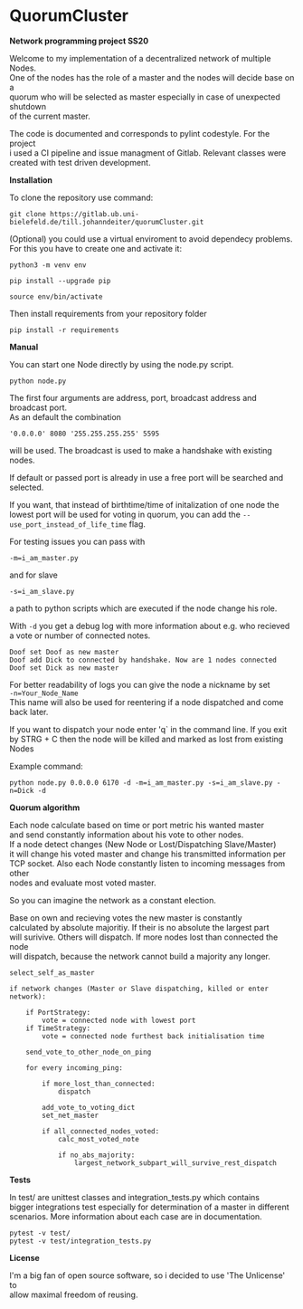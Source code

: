 # QuorumCluster

**Network programming project SS20**

Welcome to my implementation of a decentralized network of multiple Nodes.  
One of the nodes has the role of a master and the nodes will decide base on a  
quorum who will be selected as master especially in case of unexpected shutdown  
of the current master.

The code is documented and corresponds to pylint codestyle. For the project  
i used a CI pipeline and issue managment of Gitlab. Relevant classes were  
created with test driven development.

**Installation**

To clone the repository use command:

`git clone https://gitlab.ub.uni-bielefeld.de/till.johanndeiter/quorumCluster.git`

(Optional) you could use a virtual enviroment to avoid dependecy problems.  
For this you have to create one and activate it:

`python3 -m venv env`

`pip install --upgrade pip`

`source env/bin/activate`

Then install requirements from your repository folder

`pip install -r requirements`


**Manual**

You can start one Node directly by using the node.py script.

`python node.py`


The first four arguments are address, port, broadcast address and broadcast port.  
As an default the combination  

`'0.0.0.0' 8080 '255.255.255.255' 5595 `  

will be used. The broadcast is used to make a handshake with existing nodes.

If default or passed port is already in use a free port will be searched 
and selected.

If you want, that instead of birthtime/time of initalization of one node the  
lowest port will be used for voting in quorum, you can add the 
`--use_port_instead_of_life_time` flag.

For testing issues you can pass with

`-m=i_am_master.py `

and for slave

`-s=i_am_slave.py`

a path to python scripts which are executed if the node change his role.

With `-d` you get a debug log with more information about e.g. who recieved  
a vote or number of connected notes.

```
Doof set Doof as new master
Doof add Dick to connected by handshake. Now are 1 nodes connected 
Doof set Dick as new master
```

For better readability of logs you can give the node a nickname by set  
`-n=Your_Node_Name`  
This name will also be used for reentering if a node dispatched and come back 
later.

If you want to dispatch your node enter 'q` in the command line. If you exit  
by STRG + C then the node will be killed and marked as lost from existing Nodes

Example command:

`python node.py 0.0.0.0 6170 -d -m=i_am_master.py -s=i_am_slave.py -n=Dick -d`


**Quorum algorithm**

Each node calculate based on time or port metric his wanted master  
and send constantly information about his vote to other nodes.  
If a node detect changes (New Node or Lost/Dispatching Slave/Master)  
it will change his voted master and change his transmitted information per  
TCP socket. Also each Node constantly listen to incoming messages from other    
nodes and evaluate most voted master.

So you can imagine the network as a constant election.

Base on own and recieving votes the new master is constantly  
calculated by absolute majoritiy. If their is no absolute the largest part  
will surivive. Others will dispatch. If more nodes lost than connected the node  
will dispatch, because the network cannot build a majority any longer.  

    select_self_as_master
    
    if network changes (Master or Slave dispatching, killed or enter network):  

        if PortStrategy:  
            vote = connected node with lowest port  
        if TimeStrategy:  
            vote = connected node furthest back initialisation time  

        send_vote_to_other_node_on_ping  
 
        for every incoming_ping:
        
            if more_lost_than_connected:  
                dispatch  
        
            add_vote_to_voting_dict  
            set_net_master

            if all_connected_nodes_voted:  
                calc_most_voted_note  
            
                if no_abs_majority:
                    largest_network_subpart_will_survive_rest_dispatch  
                 


**Tests**

In test/ are unittest classes and integration_tests.py which contains  
bigger integrations test especially for determination of a master in different  
scenarios. More information about each case are in documentation.

```
pytest -v test/
pytest -v test/integration_tests.py
```


**License**

I'm a big fan of open source software, so i decided to use 'The Unlicense' to  
allow maximal freedom of reusing.



